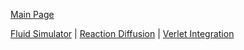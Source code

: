 [Main Page](https://loganabel.github.io/main.html)

[Fluid Simulator](https://loganabel.github.io/Fluid-Simulator-WebGL/main.html) |
[Reaction Diffusion](https://loganabel.github.io/Reaction-Diffusion-WebGL/main.html) |
[Verlet Integration](https://loganabel.github.io/Verlet-Integration/main.html)
